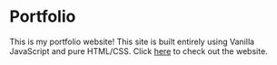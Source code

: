 # Portfolio

This is my portfolio website! This site is built entirely using Vanilla JavaScript
and pure HTML/CSS. Click [here](https://arblast.github.io/Portfolio/) to check out the website.
